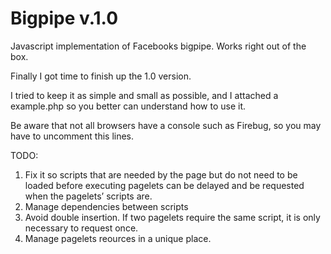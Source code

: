 Bigpipe v.1.0
==============

Javascript implementation of Facebooks bigpipe. Works right out of the box. 

Finally I got time to finish up the 1.0 version.

I tried to keep it as simple and small as possible, and I attached a example.php so you better
can understand how to use it.

Be aware that not all browsers have a console such as Firebug, so you may have to uncomment this lines.


TODO:

1. Fix it so scripts that are needed by the page but do not need to be loaded before executing pagelets can be delayed and be requested when the pagelets’ scripts are.
2. Manage dependencies between scripts
3.  Avoid double insertion. If two pagelets require the same script, it is only necessary to request once.
4. Manage pagelets reources in a unique place. 

 

		

